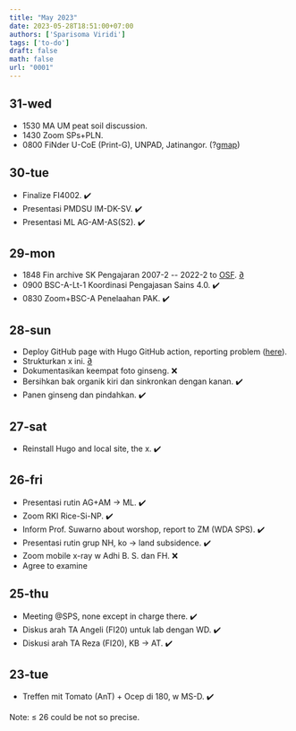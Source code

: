 ```yaml
---
title: "May 2023"
date: 2023-05-28T18:51:00+07:00
authors: ['Sparisoma Viridi']
tags: ['to-do']
draft: false
math: false
url: "0001"
---
```


## 31-wed
+ 1530 MA UM peat soil discussion.
+ 1430 Zoom SPs+PLN.
+ 0800 FiNder U-CoE (Print-G), UNPAD, Jatinangor. (?[gmap](https://goo.gl/maps/gzHn5hWPKSXbdyzBA))


## 30-tue
+ Finalize FI4002. :heavy_check_mark:
+ Presentasi PMDSU IM-DK-SV. :heavy_check_mark:
+ Presentasi ML AG-AM-AS(S2). :heavy_check_mark:


## 29-mon
+ 1848 Fin archive SK Pengajaran 2007-2 -- 2022-2 to [OSF](https://osf.io/ds49a/). [&#8706;]()
+ 0900 BSC-A-Lt-1 Koordinasi Pengajasan Sains 4.0. :heavy_check_mark:
+ 0830 Zoom+BSC-A Penelaahan PAK. :heavy_check_mark:


## 28-sun
+ Deploy GitHub page with Hugo GitHub action, reporting problem ([here](https://github.com/gohugoio/hugo/issues/11035)).
+ Strukturkan x ini. [&#8706;]()
+ Dokumentasikan keempat foto ginseng. :x:
+ Bersihkan bak organik kiri dan sinkronkan dengan kanan. :heavy_check_mark:
+ Panen ginseng dan pindahkan. :heavy_check_mark:


## 27-sat
+ Reinstall Hugo and local site, the x. :heavy_check_mark:


## 26-fri
+ Presentasi rutin AG+AM &rightarrow; ML. :heavy_check_mark:
+ Zoom RKI Rice-Si-NP. :heavy_check_mark:
+ Inform Prof. Suwarno about worshop, report to ZM (WDA SPS). :heavy_check_mark:
+ Presentasi rutin grup NH, ko &rightarrow; land subsidence. :heavy_check_mark:
+ Zoom mobile x-ray w Adhi B. S. dan FH. :x:
+ Agree to examine

## 25-thu
+ Meeting @SPS, none except in charge there. :heavy_check_mark:
+ Diskus arah TA Angeli (FI20) untuk lab dengan WD. :heavy_check_mark:
+ Diskusi arah TA Reza (FI20), KB &rightarrow; AT. :heavy_check_mark:

## 23-tue
+ Treffen mit Tomato (AnT) + Ocep di 180, w MS-D. :heavy_check_mark:

Note: &le; 26 could be not so precise.